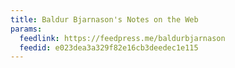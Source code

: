```yaml
---
title: Baldur Bjarnason's Notes on the Web
params:
  feedlink: https://feedpress.me/baldurbjarnason
  feedid: e023dea3a329f82e16cb3deedec1e115
---
```

